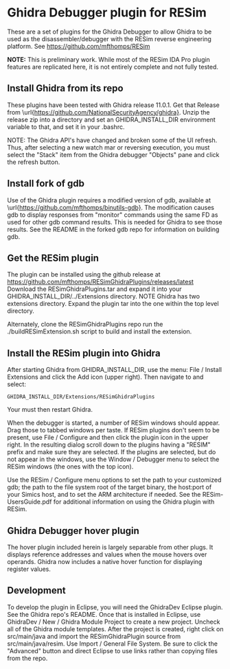 # Ghidra Debugger plugin for RESim
These are a set of plugins for the Ghidra Debugger to allow Ghidra to be used as the
disassembler/debugger with the RESim reverse engineering platform.
See https://github.com/mfthomps/RESim

**NOTE:** This is preliminary work.  While most of the RESim IDA Pro plugin features 
are replicated here, it is not entirely complete and not fully tested.

## Install Ghidra from its repo
These plugins have been tested with Ghidra release 11.0.1.
Get that Release from \url{https://github.com/NationalSecurityAgency/ghidra}.
Unzip the release zip into a directory and set an GHIDRA\_INSTALL\_DIR environment variable to that,
and set it in your .bashrc.

NOTE: The Ghidra API's have changed and broken some of the UI refresh.  Thus, after selecting a new watch mar
or reversing execution, you must select the "Stack" item from the Ghidra debugger "Objects" pane and click the
refresh button.

## Install fork of gdb
Use of the Ghidra plugin requires a modified version of gdb, available at
\url{https://github.com/mfthomps/binutils-gdb}.  The modification causes
gdb to display responses from "monitor" commands using the same FD as used
for other gdb command results.  This is needed for Ghidra to see those results.
See the README in the forked gdb repo for information on building gdb.

## Get the RESim plugin
The plugin can be installed using the github release at
https://github.com/mfthomps/RESimGhidraPlugins/releases/latest
Download the RESimGhidraPlugins.tar and expand it into your 
GHIDRA\_INSTALL\_DIR/../Extensions directory. NOTE Ghidra has
two extensions directory.  Expand the plugin tar into the one
within the top level directory.

Alternately, clone the RESimGhidraPlugins repo 
run the ./buildRESimExtension.sh script to build and install the extension.

## Install the RESim plugin into Ghidra
After starting Ghidra from GHIDRA\_INSTALL\_DIR, use the menu: File / Install Extensions
and click the Add icon (upper right).  Then navigate to and select:

    GHIDRA_INSTALL_DIR/Extensions/RESimGhidraPlugins

Your must then restart Ghidra.

When the debugger is started, a number of RESim windows should appear.  Drag those to tabbed windows 
per taste. If RESim plugins don't seem to be present, use File / Configure and then click the 
plugin icon in the upper right.  In the resulting dialog scroll down to the plugins having
a "RESIM" prefix and make sure they are selected.  If the plugins are selected, but do not appear
in the windows, use the Window / Debugger menu to select the RESim windows (the ones with the top icon).

Use the RESim / Configure menu options to set the path to your customized gdb; the path to 
the file system root of the target binary, the host:port of your Simics host, and to set the ARM architecture if needed.
See the RESim-UsersGuide.pdf for additional information on using the Ghidra plugin with RESim.

## Ghidra Debugger hover plugin
The hover plugin included herein is largely separable from other plugs.  It displays reference addresses and values
when the mouse hovers over operands.   Ghidra now includes a native hover function for displaying register values.

## Development
To develop the plugin in Eclipse, you will need the GhidraDev Eclipse plugin.  See the Ghidra repo's README.  Once
that is installed in Eclipse, use GhidraDev / New / Ghidra Module Project to create a new project.  Uncheck all of the
Ghidra module templates.  After the project is created, right click on src/main/java and import the RESimGhidraPlugin
source from src/main/java/resim.  Use Import / General File System.  Be sure to click the "Advanced" button and direct
Eclipse to use links rather than copying files from the repo.

